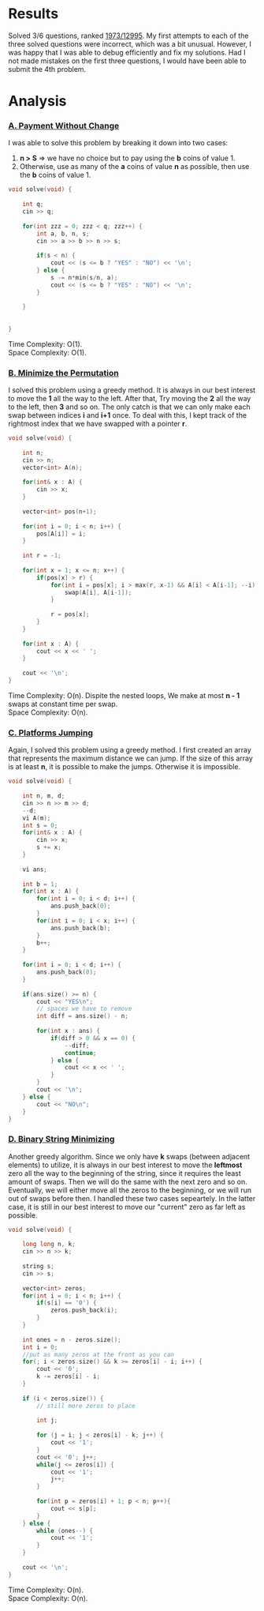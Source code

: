 # Results
Solved 3/6 questions, ranked [1973/12995](https://codeforces.com/contest/1256/standings/participant/29666016#p29666016). 
My first attempts to each of the three solved questions were incorrect, which was a bit unusual. However, I was happy that I was able to debug efficiently and fix my solutions.
Had I not made mistakes on the first three questions, I would have been able to submit the 4th problem.

# Analysis
### [A. Payment Without Change](https://codeforces.com/contest/1256/problem/A)
I was able to solve this problem by breaking it down into two cases:

1. **n > S** => we have no choice but to pay using the **b** coins of value 1.
2. Otherwise, use as many of the **a** coins of value **n** as possible, then use the **b** coins of value 1.
```C++
void solve(void) {
 
	int q;
	cin >> q;
 
	for(int zzz = 0; zzz < q; zzz++) {
		int a, b, n, s;
		cin >> a >> b >> n >> s;
 
		if(s < n) {
			cout << (s <= b ? "YES" : "NO") << '\n';
		} else {
			s -= n*min(s/n, a);
			cout << (s <= b ? "YES" : "NO") << '\n';
		}
 
	}
 
 
}
```
Time Complexity: O(1).<br>
Space Complexity: O(1).

### [B. Minimize the Permutation](https://codeforces.com/contest/1256/problem/B)
I solved this problem using a greedy method. It is always in our best interest to move the **1** all the way to the left.
After that, Try moving the **2** all the way to the left, then **3** and so on. The only catch is that we can only make each swap between 
indices **i** and **i+1** once. To deal with this, I kept track of the rightmost index that we have swapped with a pointer **r**.

```C++
void solve(void) {
 
	int n;
	cin >> n;
	vector<int> A(n);
 
	for(int& x : A) {
		cin >> x;
	}
 
	vector<int> pos(n+1);
 
	for(int i = 0; i < n; i++) {
		pos[A[i]] = i;
	}
 
	int r = -1;
 
	for(int x = 1; x <= n; x++) {
		if(pos[x] > r) {
			for(int i = pos[x]; i > max(r, x-1) && A[i] < A[i-1]; --i) {
				swap(A[i], A[i-1]);
			}
 
			r = pos[x];
		}
	}
 
	for(int x : A) {
		cout << x << ' ';
	}
 
	cout << '\n';
}
```
Time Complexity: O(n). Dispite the nested loops, We make at most **n - 1** swaps at constant time per swap.<br>
Space Complexity: O(n).

### [C. Platforms Jumping](https://codeforces.com/contest/1256/problem/C)
Again, I solved this problem using a greedy method. I first created an array that represents the maximum distance we can jump.
If the size of this array is at least **n**, it is possible to make the jumps. Otherwise it is impossible.
```C++
void solve(void) {
 
	int n, m, d;
	cin >> n >> m >> d;
	--d;
	vi A(m);
	int s = 0;
	for(int& x : A) {
		cin >> x;
		s += x;
	}
 
	vi ans;
 
	int b = 1;
	for(int x : A) {
		for(int i = 0; i < d; i++) {
			ans.push_back(0);
		}
		for(int i = 0; i < x; i++) {
			ans.push_back(b);
		}
		b++;
	}
 
	for(int i = 0; i < d; i++) {
		ans.push_back(0);
	}
 
	if(ans.size() >= n) {
		cout << "YES\n";
		// spaces we have to remove
		int diff = ans.size() - n;
 
		for(int x : ans) {
			if(diff > 0 && x == 0) {
				--diff;
				continue;
			} else {
				cout << x << ' ';
			}
		}
		cout << '\n';
	} else {
		cout << "NO\n";
	}
}
```
### [D. Binary String Minimizing](https://codeforces.com/contest/1256/problem/D)
Another greedy algorithm. Since we only have **k** swaps (between adjacent elements) to utilize, 
it is always in our best interest to move the **leftmost** zero all the way to the beginning of the string,
since it requires the least amount of swaps. Then we will do the same with the next zero and so on. Eventually, we will either move all the zeros to the beginning,
or we will run out of swaps before then. I handled these two cases sepeartely. In the latter case, it is still in our best interest to move our "current" zero as far left as possible.
```C++
void solve(void) {
 
	long long n, k;
	cin >> n >> k;
 
	string s;
	cin >> s;
 
	vector<int> zeros;
	for(int i = 0; i < n; i++) {
		if(s[i] == '0') {
			zeros.push_back(i);
		}
	}
 
	int ones = n - zeros.size();
	int i = 0;
	//put as many zeros at the front as you can
	for(; i < zeros.size() && k >= zeros[i] - i; i++) {
		cout << '0';
		k -= zeros[i] - i;
	}
 
	if (i < zeros.size()) {
		// still more zeros to place
 
		int j;
 
		for (j = i; j < zeros[i] - k; j++) {
			cout << '1';
		}
		cout << '0'; j++;
		while(j <= zeros[i]) {
			cout << '1';
			j++;
		}
 
		for(int p = zeros[i] + 1; p < n; p++){
			cout << s[p];
		}
	} else {
		while (ones--) {
			cout << '1';
		}
	}
 
	cout << '\n';
}
```
Time Complexity: O(n).<br>
Space Complexity: O(n).

